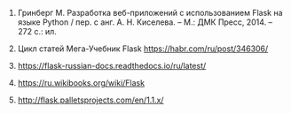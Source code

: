 1.	Гринберг М. Разработка веб-приложений с использованием Flask на языке Python / пер. с анг. А. Н. Киселева. – М.: ДМК Пресс, 2014. – 272 с.: ил.

2.	Цикл статей Мега-Учебник Flask https://habr.com/ru/post/346306/

3.	https://flask-russian-docs.readthedocs.io/ru/latest/

4.	https://ru.wikibooks.org/wiki/Flask

5.	 http://flask.palletsprojects.com/en/1.1.x/
